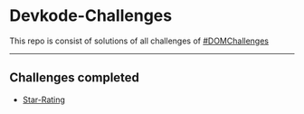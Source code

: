 # Devkode-Challenges

This repo is consist of solutions of all challenges of [#DOMChallenges](https://github.com/sunnypuri/dom-challenge-problems)

---

## Challenges completed

- [Star-Rating](https://github.com/kmrakash/Devkode-Challenges/tree/master/star-rating)
